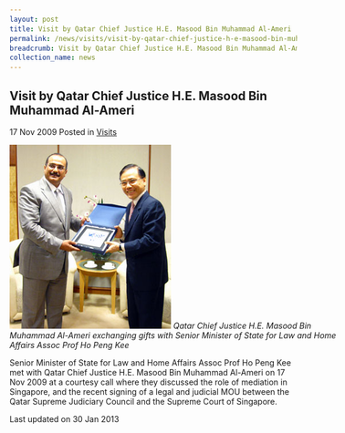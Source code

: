 ```yaml
---
layout: post
title: Visit by Qatar Chief Justice H.E. Masood Bin Muhammad Al-Ameri
permalink: /news/visits/visit-by-qatar-chief-justice-h-e-masood-bin-muhammad-al-ameri/
breadcrumb: Visit by Qatar Chief Justice H.E. Masood Bin Muhammad Al-Ameri
collection_name: news
---
```


<style>
.image {width: 600px;}
.image img {max-width: 100%;}
</style>

Visit by Qatar Chief Justice H.E. Masood Bin Muhammad Al-Ameri
---

17 Nov 2009 Posted in [Visits](/news/visits/)

<div class="image">
  <img src="/images/qatar-cj-al-ameri-and-sms.jpg/">
  <i>Qatar Chief Justice H.E. Masood Bin Muhammad Al-Ameri exchanging gifts with Senior Minister of State for Law and Home Affairs Assoc Prof Ho Peng Kee</i>
</div>


Senior Minister of State for Law and Home Affairs Assoc Prof Ho Peng Kee met with Qatar Chief Justice H.E. Masood Bin Muhammad Al-Ameri on 17 Nov 2009 at a courtesy call where they discussed the role of mediation in Singapore, and the recent signing of a legal and judicial MOU between the Qatar Supreme Judiciary Council and the Supreme Court of Singapore.

<p class="right-side-updated">Last updated on 30 Jan 2013</p>

